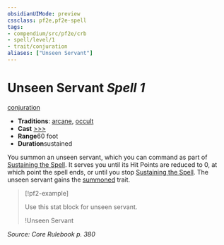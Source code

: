 ```yaml
---
obsidianUIMode: preview
cssclass: pf2e,pf2e-spell
tags:
- compendium/src/pf2e/crb
- spell/level/1
- trait/conjuration
aliases: ["Unseen Servant"]
---
```

# Unseen Servant *Spell 1*   
[conjuration](/rules/traits/conjuration.md)  

- **Traditions**: [arcane](/rules/traits/arcane.md), [occult](/rules/traits/occult.md)
- **Cast** [>>>](/rules/core-rulebook/chapter-9-playing-the-game.md#Actions "Three-Action") 
- **Range**60 foot
- **Duration**sustained

You summon an unseen servant, which you can command as part of [Sustaining the Spell](/rules/actions/sustain-a-spell.md). It serves you until its Hit Points are reduced to 0, at which point the spell ends, or until you stop [Sustaining the Spell](/rules/actions/sustain-a-spell.md). The unseen servant gains the [summoned](/rules/traits/summoned.md) trait.

> [!pf2-example] 
> 
> Use this stat block for unseen servant.
> 
> !Unseen Servant
> 

*Source: Core Rulebook p. 380*